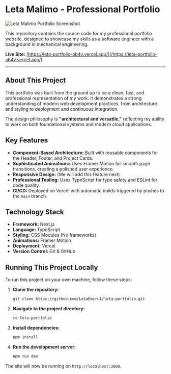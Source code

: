 # Leta Malimo - Professional Portfolio

![Leta Malimo Portfolio Screenshot](./.github/screenshot.png)

This repository contains the source code for my professional portfolio website, designed to showcase my skills as a software engineer with a background in mechanical engineering.

**Live Site:** [https://leta-portfolio-ab4v.vercel.app/](/https://leta-portfolio-ab4v.vercel.app/)

---

## About This Project

This portfolio was built from the ground up to be a clean, fast, and professional representation of my work. It demonstrates a strong understanding of modern web development practices, from architecture and styling to deployment and continuous integration.

The design philosophy is **"architectural and versatile,"** reflecting my ability to work on both foundational systems and modern cloud applications.

## Key Features

- **Component-Based Architecture:** Built with reusable components for the Header, Footer, and Project Cards.
- **Sophisticated Animations:** Uses Framer Motion for smooth page transitions, creating a polished user experience.
- **Responsive Design:** (We will add this feature next)
- **Professional Tooling:** Uses TypeScript for type safety and ESLint for code quality.
- **CI/CD:** Deployed on Vercel with automatic builds triggered by pushes to the `main` branch.

## Technology Stack

- **Framework:** Next.js
- **Language:** TypeScript
- **Styling:** CSS Modules (No frameworks)
- **Animations:** Framer Motion
- **Deployment:** Vercel
- **Version Control:** Git & GitHub

## Running This Project Locally

To run this project on your own machine, follow these steps:

1.  **Clone the repository:**
    ```bash
    git clone https://github.com/LetaEmiru1/leta-portfolio.git
    ```

2.  **Navigate to the project directory:**
    ```bash
    cd leta-portfolio
    ```

3.  **Install dependencies:**
    ```bash
    npm install
    ```

4.  **Run the development server:**
    ```bash
    npm run dev
    ```

The site will now be running on `http://localhost:3000`.

